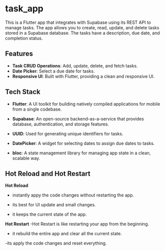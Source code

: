 # task_app

This is a Flutter app that integrates with Supabase using its REST API to manage tasks. The app allows you to create, read, update, and delete tasks stored in a Supabase database. The tasks have a description, due date, and completion status.


## Features

- **Task CRUD Operations**: Add, update, delete, and fetch tasks.
- **Date Picker**: Select a due date for tasks.
- **Responsive UI**: Built with Flutter, providing a clean and responsive UI.

## Tech Stack

- **Flutter**: A UI toolkit for building natively compiled applications for mobile from a single codebase.

- **Supabase**: An open-source backend-as-a-service that provides database, authentication, and storage features.

- **UUID**: Used for generating unique identifiers for tasks.

- **DatePicker**: A widget for selecting dates to assign due dates to tasks.

- **bloc**: A state management library for managing app state in a clean, scalable way.

## Hot Reload and Hot Restart

**Hot Reload**
- instantly appy the code changes without restarting the app.

- its best for UI update and small changes.

- it keeps the current state of the app.

**Hot Restart**
-Hot Restart is like restarting your app from the beginning.

- it rebuild the entire app and clear all the current state.

-its apply the code changes and reset everything.